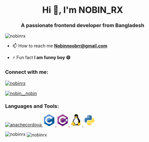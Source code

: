 <h1 align="center">Hi 👋, I'm NOBIN_RX</h1>

<h3 align="center">A passionate frontend developer from Bangladesh</h3>







<p align="left"> <img src="https://komarev.com/ghpvc/?username=nobinrx&label=Profile%20views&color=0e75b6&style=flat" alt="nobinrx" /> </p>

- 📫 How to reach me **Nobinnoobrr@gmail.com**

- ⚡ Fun fact **I am funny boy 😄**

<h3 align="left">Connect with me:</h3>

<p align="left">

<a href="https://fb.com/nobinrx" target="blank"><img align="center" src="https://raw.githubusercontent.com/rahuldkjain/github-profile-readme-generator/master/src/images/icons/Social/facebook.svg" alt="nobinrx" height="30" width="40" /></a>

<a href="https://instagram.com/nobin__nobin" target="blank"><img align="center" src="https://raw.githubusercontent.com/rahuldkjain/github-profile-readme-generator/master/src/images/icons/Social/instagram.svg" alt="nobin__nobin" height="30" width="40" /></a>

</p>

<h3 align="left">Languages and Tools:</h3>

<p align="left"> <a href="https://cordova.apache.org/" target="_blank" rel="noreferrer"> <img src="https://www.vectorlogo.zone/logos/apache_cordova/apache_cordova-icon.svg" alt="apachecordova" width="40" height="40"/> </a> <a href="https://www.cprogramming.com/" target="_blank" rel="noreferrer"> <img src="https://raw.githubusercontent.com/devicons/devicon/master/icons/c/c-original.svg" alt="c" width="40" height="40"/> </a> <a href="https://www.w3schools.com/cs/" target="_blank" rel="noreferrer"> <img src="https://raw.githubusercontent.com/devicons/devicon/master/icons/csharp/csharp-original.svg" alt="csharp" width="40" height="40"/> </a> <a href="https://www.linux.org/" target="_blank" rel="noreferrer"> <img src="https://raw.githubusercontent.com/devicons/devicon/master/icons/linux/linux-original.svg" alt="linux" width="40" height="40"/> </a> <a href="https://www.python.org" target="_blank" rel="noreferrer"> <img src="https://raw.githubusercontent.com/devicons/devicon/master/icons/python/python-original.svg" alt="python" width="40" height="40"/> </a> </p>

<p><img align="left" src="https://github-readme-stats.vercel.app/api/top-langs?username=nobinrx&show_icons=true&locale=en&layout=compact" alt="nobinrx" /></p>

<p>&nbsp;<img align="center" src="https://github-readme-stats.vercel.app/api?username=nobinrx&show_icons=true&locale=en" alt="nobinrx" /></p>

